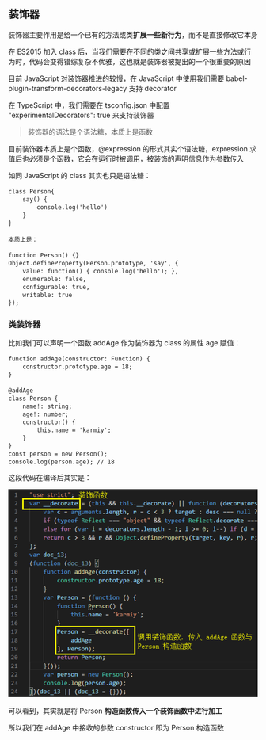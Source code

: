 ## 装饰器

装饰器主要作用是给一个已有的方法或类**扩展一些新行为**，而不是直接修改它本身

在 ES2015 加入 class 后，当我们需要在不同的类之间共享或扩展一些方法或行为时，代码会变得错综复杂不优雅，这也就是装饰器被提出的一个很重要的原因

目前 JavaScript 对装饰器推进的较慢，在 JavaScript 中使用我们需要 babel-plugin-transform-decorators-legacy 支持 decorator

在 TypeScript 中，我们需要在 tsconfig.json 中配置 "experimentalDecorators": true 来支持装饰器

> 装饰器的语法是个语法糖，本质上是函数

目前装饰器本质上是个函数，@expression 的形式其实个语法糖，expression 求值后也必须是个函数，它会在运行时被调用，被装饰的声明信息作为参数传入

如同 JavaScript 的 class 其实也只是语法糖：

    class Person{
        say() {
            console.log('hello')
        }
    }

    本质上是：

    function Person() {}
    Object.defineProperty(Person.prototype, 'say', {
        value: function() { console.log('hello'); },
        enumerable: false,
        configurable: true,
        writable: true
    });

### 类装饰器

比如我们可以声明一个函数 addAge 作为装饰器为 class 的属性 age 赋值：

    function addAge(constructor: Function) {
        constructor.prototype.age = 18;
    }

    @addAge
    class Person {
        name!: string;
        age!: number;
        constructor() {
            this.name = 'karmiy';
        }
    }
    const person = new Person();
    console.log(person.age); // 18

这段代码在编译后其实是：

![Alt text](imgs/13-01.png)

可以看到，其实就是将 Person **构造函数传入一个装饰函数中进行加工**

所以我们在 addAge 中接收的参数 constructor 即为 Person 构造函数